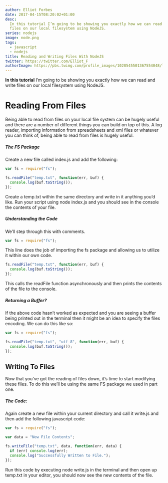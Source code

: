 ```yaml
---
author: Elliot Forbes
date: 2017-04-15T08:20:02+01:00
desc:
  In this tutorial I’m going to be showing you exactly how we can read and write
  files on our local filesystem using NodeJS.
series: nodejs
image: node.png
tags:
  - javascript
  - nodejs
title: Reading and Writing Files With NodeJS
twitter: https://twitter.com/Elliot_F
authorImage: https://pbs.twimg.com/profile_images/1028545501367554048/lzr43cQv_400x400.jpg
---
```


<p><strong>In this tutorial</strong> I’m going to be showing you exactly how we can read and write files on our local filesystem using NodeJS.</p>

# Reading From Files

<p>Being able to read from files on your local file system can be hugely useful and there are a number of different things you can build on top of this. A log reader, importing information from spreadsheets and xml files or whatever you can think of, being able to read from files is hugely useful.</p>

<h5>The FS Package</h5>

<p>Create a new file called index.js and add the following: </p>

```js
var fs = require("fs");

fs.readFile("temp.txt", function(err, buf) {
  console.log(buf.toString());
});
```

<p>Create a temp.txt within the same directory and write in it anything you’d like. Run your script using node index.js and you should see in the console the contents of your file.</p>

<h5>Understanding the Code</h5>

<p>We’ll step through this with comments.</p>

```js
var fs = require("fs");
```

<p>This line does the job of importing the fs package and allowing us to utilize it within our own code.</p>

```js
fs.readFile("temp.txt", function(err, buf) {
  console.log(buf.toString());
});
```

<p>This calls the readFile function asynchronously and then prints the contents of the file to the console.</p>

<h5>Returning a Buffer?</h5>

<p>If the above code hasn’t worked as expected and you are seeing a buffer being printed out in the terminal then it might be an idea to specify the files encoding. We can do this like so: </p>

```js
var fs = require("fs");

fs.readFile("temp.txt", "utf-8", function(err, buf) {
  console.log(buf.toString());
});
```

<h2 id=”writing-to-files”>Writing To Files</h2>

<p>Now that you’ve got the reading of files down, it’s time to start modifying these files. To do this we’ll be using the same FS package we used in part one. </p>

<h5>The Code:</h5>

<p>Again create a new file within your current directory and call it write.js and then add the following javascript code:</p>

```js
var fs = require("fs");

var data = "New File Contents";

fs.writeFile("temp.txt", data, function(err, data) {
  if (err) console.log(err);
  console.log("Successfully Written to File.");
});
```

<p>Run this code by executing node write.js in the terminal and then open up temp.txt in your editor, you should now see the new contents of the file. </p>
